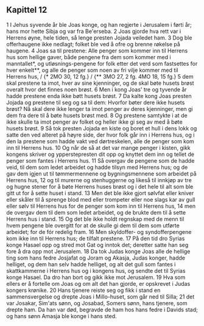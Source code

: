 ## Kapittel 12

1 I Jehus syvende år ble Joas konge, og han regjerte i Jerusalem i førti år; hans mor hette Sibja og var fra Be'erseba.
2 Joas gjorde hva rett var i Herrens øyne, hele tiden, så lenge presten Jojada veiledet ham.
3 Dog ble offerhaugene ikke nedlagt; folket ble ved å ofre og brenne røkelse på haugene.
4 Joas sa til prestene: Alle penger som kommer inn til Herrens hus som hellige gaver, både pengene fra dem som kommer med i manntallet*, og utløsnings-pengene for folk etter det verd som fastsettes for hver enkelt**, og alle de penger som noen av fri vilje kommer med til Herrens hus, / {* 2MO 30, 12 fg.} / {** 3MO 27, 2 fg. 4MO 18, 15 fg.}
5 dem skal prestene ta imot, hver av sine kjenninger, og de skal bøte husets brøst overalt hvor det finnes noen brøst.
6 Men i kong Joas' tre og tyvende år hadde prestene enda ikke bøtt husets brøst.
7 Da kalte kong Joas presten Jojada og prestene til seg og sa til dem: Hvorfor bøter dere ikke husets brøst? Nå skal dere ikke lenger ta imot penger av deres kjenninger, men gi dem fra dere til å bøte husets brøst med.
8 Og prestene samtykte i at de ikke skulle ta imot penger av folket og heller ikke gi seg av med å bøte husets brøst.
9 Så tok presten Jojada en kiste og boret et hull i dens lokk og satte den ved alteret på høyre side, der hvor folk går inn i Herrens hus, og i den la prestene som hadde vakt ved dørtreskelen, alle de penger som kom inn til Herrens hus.
10 Og når de så at det var mange penger i kisten, gikk kongens skriver og ypperstepresten dit opp og knyttet dem inn og tellet de penger som fantes i Herrens hus.
11 Så overgav de pengene som de hadde veid, til dem som ledet arbeidet og hadde tilsyn med Herrens hus; og de gav dem igjen ut til tømmermennene og bygningsmennene som arbeidet på Herrens hus,
12 og til murerne og stenhuggerne og likeså til innkjøp av tre og hugne stener for å bøte Herrens huses brøst og i det hele til alt som ble gitt ut for å sette huset i stand.
13 Men det ble ikke gjort sølvfat eller kniver eller skåler til å sprenge blod med eller trompeter eller noe slags kar av gull eller sølv til Herrens hus for de penger som kom inn til Herrens hus,
14 men de overgav dem til dem som ledet arbeidet, og de brukte dem til å sette Herrens hus i stand.
15 Og det ble ikke holdt regnskap med de menn til hvem pengene ble overgitt for at de skulle gi dem til dem som utførte arbeidet; for de fór redelig fram.
16 Men skyldoffer- og syndofferpengene kom ikke inn til Herrens hus; de tilfalt prestene.
17 På den tid dro Syrias konge Hasael opp og stred mot Gat og inntok det; deretter satte han seg fore å dra opp mot Jerusalem.
18 Da tok Judas konge Joas alle de hellige ting som hans fedre Josjafat og Joram og Akasja, Judas konger, hadde helliget, og dem han selv hadde helliget, og alt det gull som fantes i skattkammerne i Herrens hus og i kongens hus, og sendte det til Syrias konge Hasael. Da dro han bort og gikk ikke mot Jerusalem.
19 Hva som ellers er å fortelle om Joas og om alt det han gjorde, er opskrevet i Judas kongers krønike.
20 Hans tjenere reiste seg og fikk i stand en sammensvergelse og drepte Joas i Millo-huset, som går ned til Silla;
21 det var Josakar, Sim'ats sønn, og Josabad, Somers sønn, hans tjenere, som drepte ham. Da han var død, begravde de ham hos hans fedre i Davids stad; og hans sønn Amasja ble konge i hans sted.
